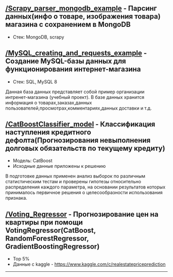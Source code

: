 ## [/Scrapy_parser_mongodb_example][1] - Парсинг данных(инфо о товаре, изображения товара) магазина с сохранением в MongoDB
- Стек: MongoDB, scrapy

## [/MySQL_creating_and_requests_example][2] - Cоздание MySQL-базы данных для функционирования интернет-магазина
- Стек: SQL, MySQL 8

Данная база данных представляет собой пример организации интренет-магазина (учебный проект). В базе данных хранится информация о товарах,заказах,данных пользователей,просмотрах,комментариях,данных доставки и т.д.

## [/CatBoostClassifier_model][3] - Классификация наступления кредитного дефолта(Прогнозирования невыполнения долговых обязательств по текущему кредиту)
- Модель: CatBoost
- Исходные данные приложены к решению

В подготовке данных применен анализ выборок по различным статистическим тестам и проверены гипотезы относительно распределения каждого параметра, на основании результатов которых принималось первичное решения о целесообразности использования признака.

## [/Voting_Regressor][4] - Прогнозирование цен на квартиры при помощи VotingRegressor(CatBoost, RandomForestRegressor, GradientBoostingRegressor)
- Top 5%
- Данные с kaggle - https://www.kaggle.com/c/realestatepriceprediction


---
[1]: https://github.com/mahhets/portfolio/tree/main/Scrapy_parser_mongodb_example(Ogo.ru)
[2]: https://github.com/mahhets/portfolio/tree/main/MySQL_creating_and_requests_example(DNS.ru)
[3]: https://github.com/mahhets/portfolio/tree/main/CatBoostClassifier_model
[4]: https://github.com/mahhets/my_projects/tree/main/Voting_Regressor

